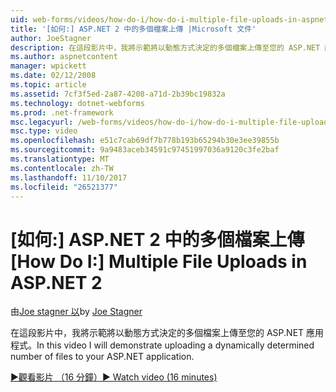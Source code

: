 ```yaml
---
uid: web-forms/videos/how-do-i/how-do-i-multiple-file-uploads-in-aspnet-2
title: '[如何:] ASP.NET 2 中的多個檔案上傳 |Microsoft 文件'
author: JoeStagner
description: 在這段影片中，我將示範將以動態方式決定的多個檔案上傳至您的 ASP.NET 應用程式。
ms.author: aspnetcontent
manager: wpickett
ms.date: 02/12/2008
ms.topic: article
ms.assetid: 7cf3f5ed-2a87-4208-a71d-2b39bc19832a
ms.technology: dotnet-webforms
ms.prod: .net-framework
msc.legacyurl: /web-forms/videos/how-do-i/how-do-i-multiple-file-uploads-in-aspnet-2
msc.type: video
ms.openlocfilehash: e51c7cab69df7b778b193b65294b30e3ee39855b
ms.sourcegitcommit: 9a9483aceb34591c97451997036a9120c3fe2baf
ms.translationtype: MT
ms.contentlocale: zh-TW
ms.lasthandoff: 11/10/2017
ms.locfileid: "26521377"
---
```

<a name="how-do-i--multiple-file-uploads-in-aspnet-2"></a><span data-ttu-id="0a7f5-103">[如何:] ASP.NET 2 中的多個檔案上傳</span><span class="sxs-lookup"><span data-stu-id="0a7f5-103">[How Do I:]  Multiple File Uploads in ASP.NET 2</span></span>
====================
<span data-ttu-id="0a7f5-104">由[Joe stagner 以](https://github.com/JoeStagner)</span><span class="sxs-lookup"><span data-stu-id="0a7f5-104">by [Joe Stagner](https://github.com/JoeStagner)</span></span>

<span data-ttu-id="0a7f5-105">在這段影片中，我將示範將以動態方式決定的多個檔案上傳至您的 ASP.NET 應用程式。</span><span class="sxs-lookup"><span data-stu-id="0a7f5-105">In this video I will demonstrate uploading a dynamically determined number of files to your ASP.NET application.</span></span>

[<span data-ttu-id="0a7f5-106">&#9654;觀看影片 （16 分鐘）</span><span class="sxs-lookup"><span data-stu-id="0a7f5-106">&#9654; Watch video (16 minutes)</span></span>](https://channel9.msdn.com/Blogs/ASP-NET-Site-Videos/how-do-i-multiple-file-uploads-in-aspnet-2)
